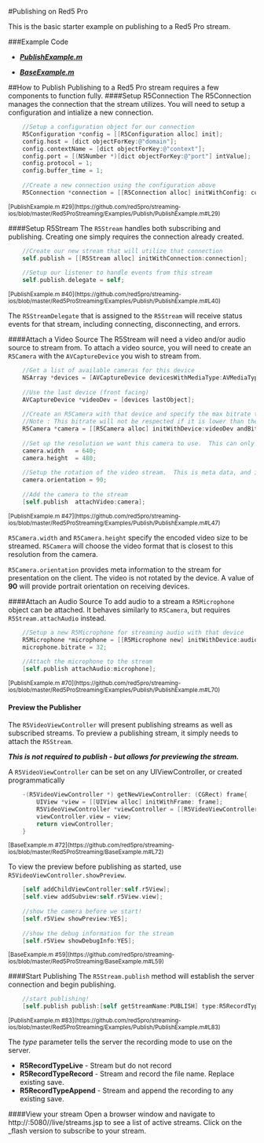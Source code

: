 #Publishing on Red5 Pro

This is the basic starter example on publishing to a Red5 Pro stream. 

###Example Code
- ***[PublishExample.m](
https://github.com/red5pro/streaming-ios/blob/master/Red5ProStreaming/Examples/Publish/PublishExample.m)***

- ***[BaseExample.m](
https://github.com/red5pro/streaming-ios/blob/master/Red5ProStreaming/BaseExample.m)***


##How to Publish
Publishing to a Red5 Pro stream requires a few components to function fully.
####Setup R5Connection
The R5Connection manages the connection that the stream utilizes.  You will need to setup a configuration and intialize a new connection.

```Objective-C
	//Setup a configuration object for our connection
    R5Configuration *config = [[R5Configuration alloc] init];
    config.host = [dict objectForKey:@"domain"];
    config.contextName = [dict objectForKey:@"context"];
    config.port = [(NSNumber *)[dict objectForKey:@"port"] intValue];
    config.protocol = 1;
    config.buffer_time = 1;
    
    //Create a new connection using the configuration above
    R5Connection *connection = [[R5Connection alloc] initWithConfig: config];
```
<sup>
[PublishExample.m #29](https://github.com/red5pro/streaming-ios/blob/master/Red5ProStreaming/Examples/Publish/PublishExample.m#L29)
</sup>

####Setup R5Stream
The `R5Stream` handles both subscribing and publishing.  Creating one simply requires the connection already created.

```Objective-C
	//Create our new stream that will utilize that connection
    self.publish = [[R5Stream alloc] initWithConnection:connection];
    
    //Setup our listener to handle events from this stream
    self.publish.delegate = self;

```
<sup>
[PublishExample.m #40](https://github.com/red5pro/streaming-ios/blob/master/Red5ProStreaming/Examples/Publish/PublishExample.m#L40)
</sup>

The `R5StreamDelegate` that is assigned to the `R5Stream` will receive status events for that stream, including connecting, disconnecting, and errors.

####Attach a Video Source
The R5Stream will need a video and/or audio source to stream from.  To attach a video source, you will need to create an `R5Camera` with the `AVCaptureDevice` you wish to stream from.

```Objective-C
 	//Get a list of available cameras for this device
    NSArray *devices = [AVCaptureDevice devicesWithMediaType:AVMediaTypeVideo];
    
    //Use the last device (front facing)
    AVCaptureDevice *videoDev = [devices lastObject];
    
    //Create an R5Camera with that device and specify the max bitrate to allow
    //Note : This bitrate will not be respected if it is lower than the encoder can go!
    R5Camera *camera = [[R5Camera alloc] initWithDevice:videoDev andBitRate:512];
    
    //Set up the resolution we want this camera to use.  This can only be set before publishing begins
    camera.width   = 640;
    camera.height  = 480;
    
    //Setup the rotation of the video stream.  This is meta data, and is used by the client to rotate the video.  No rotation is done on the publisher.
    camera.orientation = 90;
    
    //Add the camera to the stream
    [self.publish  attachVideo:camera];
```
<sup>
[PublishExample.m #47](https://github.com/red5pro/streaming-ios/blob/master/Red5ProStreaming/Examples/Publish/PublishExample.m#L47)
</sup>

`R5Camera.width` and `R5Camera.height` specify the encoded video size to be streamed.  `R5Camera` will choose the video format that is closest to this resolution from the camera.

`R5Camera.orientation` provides meta information to the stream for presentation on the client.  The video is not rotated by the device.  A value of **90** will provide portrait orientation on receiving devices.

####Attach an Audio Source
To add audio to a stream a `R5Microphone` object can be attached.  It behaves similarly to `R5Camera`, but requires `R5Stream.attachAudio` instead.

```Objective-C
	//Setup a new R5Microphone for streaming audio with that device
    R5Microphone *microphone = [[R5Microphone new] initWithDevice:audioDevice];
    microphone.bitrate = 32;
    
    //Attach the microphone to the stream
    [self.publish attachAudio:microphone];

```
<sup>
[PublishExample.m #70](https://github.com/red5pro/streaming-ios/blob/master/Red5ProStreaming/Examples/Publish/PublishExample.m#L70)
</sup>

#### Preview the Publisher
The `R5VideoViewController` will present publishing streams as well as subscribed streams.  To preview a publishing stream, it simply needs to attach the `R5Stream`.  

***This is not required to publish - but allows for previewing the stream.***

A `R5VideoViewController` can be set on any UIViewController, or created programmatically

```Objective-C
	-(R5VideoViewController *) getNewViewController: (CGRect) frame{
	    UIView *view = [[UIView alloc] initWithFrame: frame];
	    R5VideoViewController *viewController = [[R5VideoViewController alloc] init];
	    viewController.view = view;
	    return viewController;
	}
```
<sup>
[BaseExample.m #72](https://github.com/red5pro/streaming-ios/blob/master/Red5ProStreaming/BaseExample.m#L72)
</sup>

To view the preview before publishing as started, use `R5VideoViewController.showPreview`.

```Objective-C
    [self addChildViewController:self.r5View];
    [self.view addSubview:self.r5View.view];
    
    //show the camera before we start!
    [self.r5View showPreview:YES];
    
    //show the debug information for the stream
    [self.r5View showDebugInfo:YES];
```
<sup>
[BaseExample.m #59](https://github.com/red5pro/streaming-ios/blob/master/Red5ProStreaming/BaseExample.m#L59)
</sup>

####Start Publishing
The `R5Stream.publish` method will establish the server connection and begin publishing.  

```Objective-C
    //start publishing!
    [self.publish publish:[self getStreamName:PUBLISH] type:R5RecordTypeLive];
```
<sup>
[PublishExample.m #83](https://github.com/red5pro/streaming-ios/blob/master/Red5ProStreaming/Examples/Publish/PublishExample.m#L83)
</sup>

The *type* parameter tells the server the recording mode to use on the server.

- **R5RecordTypeLive** - Stream but do not record
- **R5RecordTypeRecord** - Stream and record the file name.  Replace existing save.
- **R5RecordTypeAppend** - Stream and append the recording to any existing save.

####View your stream
Open a browser window and navigate to http://<red5proserverIP>:5080//live/streams.jsp to see a list of active streams. Click on the _flash version to subscribe to your stream.